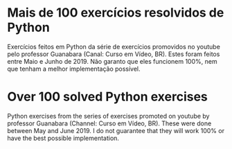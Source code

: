 <h1>Mais de 100 exercícios resolvidos de Python</h1>

Exercícios feitos em Python da série de exercícios promovidos no youtube pelo professor Guanabara (Canal: Curso em Vídeo, BR). Estes foram feitos entre Maio e Junho de 2019. Não garanto que eles funcionem 100%, nem que tenham a melhor implementação possível.

<h1>Over 100 solved Python exercises</h1>

Python exercises from the series of exercises promoted on youtube by professor Guanabara (Channel: Curso em Vídeo, BR). These were done between May and June 2019. I do not guarantee that they will work 100% or have the best possible implementation.